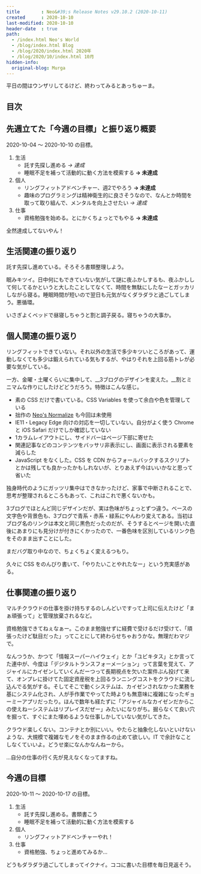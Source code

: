 ```yaml
---
title        : Neo&#39;s Release Notes v29.10.2 (2020-10-11)
created      : 2020-10-10
last-modified: 2020-10-10
header-date  : true
path:
  - /index.html Neo's World
  - /blog/index.html Blog
  - /blog/2020/index.html 2020年
  - /blog/2020/10/index.html 10月
hidden-info:
  original-blog: Murga
---
```


平日の間はウンザリしてるけど、終わってみるとあっちゅーま。

## 目次

## 先週立てた「今週の目標」と振り返り概要

2020-10-04 ～ 2020-10-10 の目標。

1. 生活
    - 託す先探し進める _→ 達成_
    - 睡眠不足を補って活動的に動く方法を模索する __→ 未達成__
2. 個人
    - リングフィットアドベンチャー、週2でやろう __→ 未達成__
    - 趣味のプログラミングは精神衛生的に良さそうなので、なんとか時間を取って取り組んで、メンタルを向上させたい _→ 達成_
3. 仕事
    - 資格勉強を始める。とにかくちょっとでもやる __→ 未達成__

全然達成してないやん！

## 生活関連の振り返り

託す先探し進めている。そろそろ書類整理しよう。

眠みキツイ。日中何にもできていない気がして謎に夜ふかしするも、夜ふかしして何してるかというと大したことしてなくて、時間を無駄にしたなーとガッカリしながら寝る。睡眠時間が短いので翌日も元気がなくダラダラと過ごしてしまう。悪循環。

いさぎよくベッドで昼寝しちゃうと割と調子戻る。寝ちゃうの大事か。

## 個人関連の振り返り

リングフィットできていない。それ以外の生活で多少キツいところがあって、運動しなくても多少は鍛えられている気もするが、やはりそれを上回る筋トレが必要な気がしている。

一方、金曜・土曜くらいに集中して、__3ブログのデザインを変えた。__割とミニマムな作りにしたけどどうだろう。特徴はこんな感じ。

- 素の CSS だけで書いている。CSS Variables を使って余白や色を管理している
- 拙作の [Neo's Normalize](https://neos21.github.io/neos-normalize/) も今回は未使用
- IE11・Legacy Edge 向けの対応を一切していない。自分がよく使う Chrome と iOS Safari だけでしか確認していない
- 1カラムレイアウトにし、サイドバーはページ下部に寄せた
- 関連記事などのコンテンツをバッサリ非表示にし、画面に表示される要素を減らした
- JavaScript をなくした。CSS を CDN からフォールバックするスクリプトとかは残しても良かったかもしれないが、とりあえず今はいいかなと思って省いた

独身時代のようにガッツリ集中はできなかったけど、家事で中断されることで、思考が整理されるところもあって、これはこれで悪くないかも。

3ブログでほとんど同じデザインだが、実は色味がちょっとずつ違う。ベースの文字色や背景色も、3ブログで青系・赤系・緑系にやんわり変えてある。当初はブログ名のリンクは本文と同じ黒色だったのだが、そうするとページを開いた直後にあまりにも見分けが付きにくかったので、一番色味を区別しているリンク色をそのまま出すことにした。

まだバグ取り中なので、ちょくちょく変えるつもり。

久々に CSS をのんびり書いて、「やりたいことやれたなー」という充実感がある。

## 仕事関連の振り返り

マルチクラウドの仕事を掛け持ちするのしんどいですって上司に伝えたけど「まぁ頑張って」と管理放棄されるなど。

資格勉強できてねぇなぁー。このまま勉強せずに経費で受けるだけ受けて、「頑張ったけど駄目だった」ってことにして終わらせちゃおうかな。無理だわマジで。

なんつうか、かつて「情報スーパーハイウェイ」とか「ユビキタス」とか言ってた連中が、今度は「デジタルトランスフォーメーション」って言葉を覚えて、アジャイルにカイゼンしていくんだーつって長期視点を欠いた案件ぶん投げて来て、オンプレに掛けてた固定資産税を上回るランニングコストをクラウドに流し込んでる気がする。そしてそこで動くシステムは、カイゼンされなかった業務を基にシステム化され、人が手作業でやってた時よりも無意味に複雑になったギョーミーアプリだったり。ほんで数年も経たずに「アジャイルなカイゼンだからこの使えねーシステムはリプレイスだぜー」みたいになりがち。掘らなくて良い穴を掘って、すぐにまた埋めるような仕事しかしていない気がしてきた。

クラウド楽しくない。コンテナとか別にいい。やたらと抽象化しないといけないような、大規模で複雑なモノをそのまま作るの止めて欲しい。IT で余計なことしなくていいよ。どうせ楽になんかなんねーから。

…自分の仕事の行く先が見えなくなってますね。

## 今週の目標

2020-10-11 〜 2020-10-17 の目標。

1. 生活
    - 託す先探し進める。書類書こう
    - 睡眠不足を補って活動的に動く方法を模索する
2. 個人
    - リングフィットアドベンチャーやれ！
3. 仕事
    - 資格勉強、ちょっと進めてみるか…

どうもダラダラ過ごしてしまってイクナイ。ココに書いた目標を毎日見返そう。
